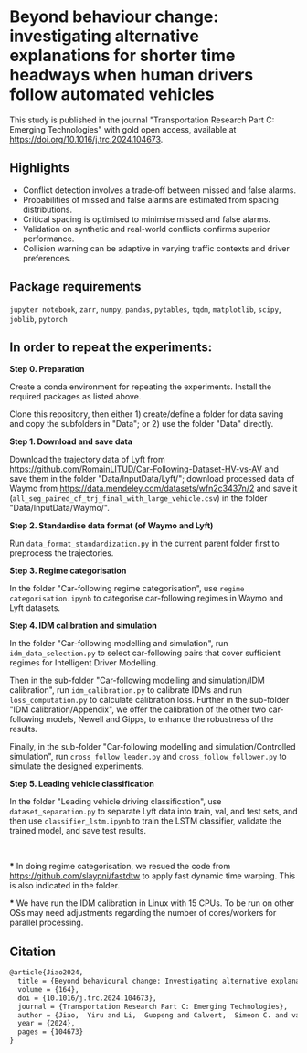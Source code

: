 # Beyond behaviour change: investigating alternative explanations for shorter time headways when human drivers follow automated vehicles
This study is published in the journal "Transportation Research Part C: Emerging Technologies" with gold open access, available at <https://doi.org/10.1016/j.trc.2024.104673>.

## Highlights
- Conflict detection involves a trade‐off between missed and false alarms.
- Probabilities of missed and false alarms are estimated from spacing distributions.
- Critical spacing is optimised to minimise missed and false alarms.
- Validation on synthetic and real-world conflicts confirms superior performance.
- Collision warning can be adaptive in varying traffic contexts and driver preferences.

## Package requirements
`jupyter notebook`, `zarr`, `numpy`, `pandas`, `pytables`, `tqdm`, `matplotlib`, `scipy`, `joblib`, `pytorch`

## In order to repeat the experiments:

__Step 0. Preparation__

Create a conda environment for repeating the experiments. Install the required packages as listed above.

Clone this repository, then either 1) create/define a folder for data saving and copy the subfolders in "Data"; or 2) use the folder "Data" directly.

__Step 1. Download and save data__

Download the trajectory data of Lyft from <https://github.com/RomainLITUD/Car-Following-Dataset-HV-vs-AV> and save them in the folder "Data/InputData/Lyft/"; download processed data of Waymo from <https://data.mendeley.com/datasets/wfn2c3437n/2> and save it (`all_seg_paired_cf_trj_final_with_large_vehicle.csv`) in the folder "Data/InputData/Waymo/".

__Step 2. Standardise data format (of Waymo and Lyft)__ 

Run `data_format_standardization.py` in the current parent folder first to preprocess the trajectories.

__Step 3. Regime categorisation__ 

In the folder "Car-following regime categorisation", use `regime categorisation.ipynb` to categorise car-following regimes in Waymo and Lyft datasets.

__Step 4. IDM calibration and simulation__ 

In the folder "Car-following modelling and simulation", run `idm_data_selection.py` to select car-following pairs that cover sufficient regimes for Intelligent Driver Modelling.

Then in the sub-folder "Car-following modelling and simulation/IDM calibration", run `idm_calibration.py` to calibrate IDMs and run `loss_computation.py` to calculate calibration loss. Further in the sub-folder "IDM calibration/Appendix", we offer the calibration of the other two car-following models, Newell and Gipps, to enhance the robustness of the results.

Finally, in the sub-folder "Car-following modelling and simulation/Controlled simulation", run `cross_follow_leader.py` and `cross_follow_follower.py` to simulate the designed experiments.

__Step 5. Leading vehicle classification__ 

In the folder "Leading vehicle driving classification", use `dataset_separation.py` to separate Lyft data into train, val, and test sets, and then use `classifier_lstm.ipynb` to train the LSTM classifier, validate the trained model, and save test results.

<br />

__*__ In doing regime categorisation, we resued the code from <https://github.com/slaypni/fastdtw> to apply fast dynamic time warping. This is also indicated in the folder.

__*__ We have run the IDM calibration in Linux with 15 CPUs. To be run on other OSs may need adjustments regarding the number of cores/workers for parallel processing.


## Citation
````latex
@article{Jiao2024,
  title = {Beyond behavioural change: Investigating alternative explanations for shorter time headways when human drivers follow automated vehicles},
  volume = {164},
  doi = {10.1016/j.trc.2024.104673},
  journal = {Transportation Research Part C: Emerging Technologies},
  author = {Jiao,  Yiru and Li,  Guopeng and Calvert,  Simeon C. and van Cranenburgh,  Sander and van Lint,  Hans},
  year = {2024},
  pages = {104673}
}
````
